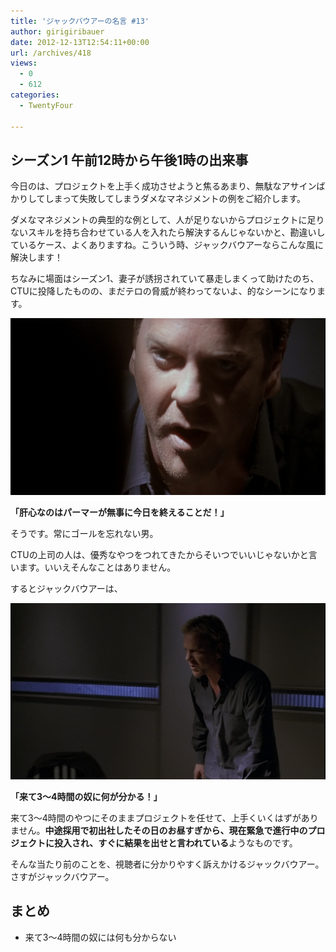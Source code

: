 ```yaml
---
title: 'ジャックバウアーの名言 #13'
author: girigiribauer
date: 2012-12-13T12:54:11+00:00
url: /archives/418
views:
  - 0
  - 612
categories:
  - TwentyFour

---
```

## シーズン1 午前12時から午後1時の出来事

今日のは、プロジェクトを上手く成功させようと焦るあまり、無駄なアサインばかりしてしまって失敗してしまうダメなマネジメントの例をご紹介します。

ダメなマネジメントの典型的な例として、人が足りないからプロジェクトに足りないスキルを持ち合わせている人を入れたら解決するんじゃないかと、勘違いしているケース、よくありますね。こういう時、ジャックバウアーならこんな風に解決します！

ちなみに場面はシーズン1、妻子が誘拐されていて暴走しまくって助けたのち、CTUに投降したものの、まだテロの脅威が終わってないよ、的なシーンになります。

![「肝心なのはパーマーが無事に今日を終えることだ！」][1]

**「肝心なのはパーマーが無事に今日を終えることだ！」**

そうです。常にゴールを忘れない男。

CTUの上司の人は、優秀なやつをつれてきたからそいつでいいじゃないかと言います。いいえそんなことはありません。

するとジャックバウアーは、

![「来て3〜4時間の奴に何が分かる！」][2]

**「来て3〜4時間の奴に何が分かる！」**

来て3〜4時間のやつにそのままプロジェクトを任せて、上手くいくはずがありません。**中途採用で初出社したその日のお昼すぎから、現在緊急で進行中のプロジェクトに投入され、すぐに結果を出せと言われている**ようなものです。

そんな当たり前のことを、視聴者に分かりやすく訴えかけるジャックバウアー。さすがジャックバウアー。

## まとめ

  * 来て3〜4時間の奴には何も分からない

 [1]: /img/2012/12/24advent13-012.png
 [2]: /img/2012/12/24advent13-022.png

